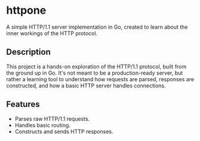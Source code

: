 # httpone

A simple HTTP/1.1 server implementation in Go, created to learn about the inner
workings of the HTTP protocol.

## Description

This project is a hands-on exploration of the HTTP/1.1 protocol, built from the
ground up in Go. It's not meant to be a production-ready server, but rather a
learning tool to understand how requests are parsed, responses are constructed,
and how a basic HTTP server handles connections.

## Features

* Parses raw HTTP/1.1 requests.
* Handles basic routing.
* Constructs and sends HTTP responses.
